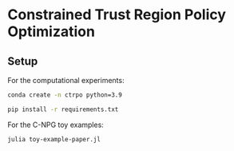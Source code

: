 # Constrained Trust Region Policy Optimization

## Setup
For the computational experiments:
```bash
conda create -n ctrpo python=3.9
```
```bash
pip install -r requirements.txt
```

For the C-NPG toy examples:
```bash
julia toy-example-paper.jl
```
